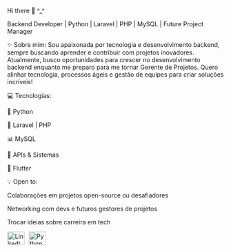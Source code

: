 Hi there 👋 ^_^

Backend Developer | Python | Laravel | PHP | MySQL | Future Project Manager

✨ Sobre mim:
Sou apaixonada por tecnologia e desenvolvimento backend, sempre buscando aprender e contribuir com projetos inovadores. Atualmente, busco oportunidades para crescer no desenvolvimento backend enquanto me preparo para me tornar Gerente de Projetos. Quero alinhar tecnologia, processos ágeis e gestão de equipes para criar soluções incríveis!

💻 Tecnologias:

🌱 Python 

🚀 Laravel | PHP 

📊 MySQL 

🔄 APIs & Sistemas 

📱 Flutter 

💡 Open to:

Colaborações em projetos open-source ou desafiadores

Networking com devs e futuros gestores de projetos

Trocar ideias sobre carreira em tech


<div style="display: flex; gap: 10px;"> <a href="https://www.linkedin.com/in/ana-caroline-dos-santos-ribeiro-b12b912ba/"> <img align="center" alt="LinkedIn" height="30" width="40" src="https://cdn.jsdelivr.net/gh/devicons/devicon@latest/icons/linkedin/linkedin-original.svg" /> </a> <img align="center" alt="Python" height="30" width="40" src="https://cdn.jsdelivr.net/gh/devicons/devicon@latest/icons/python/python-original.svg" /> </div>
